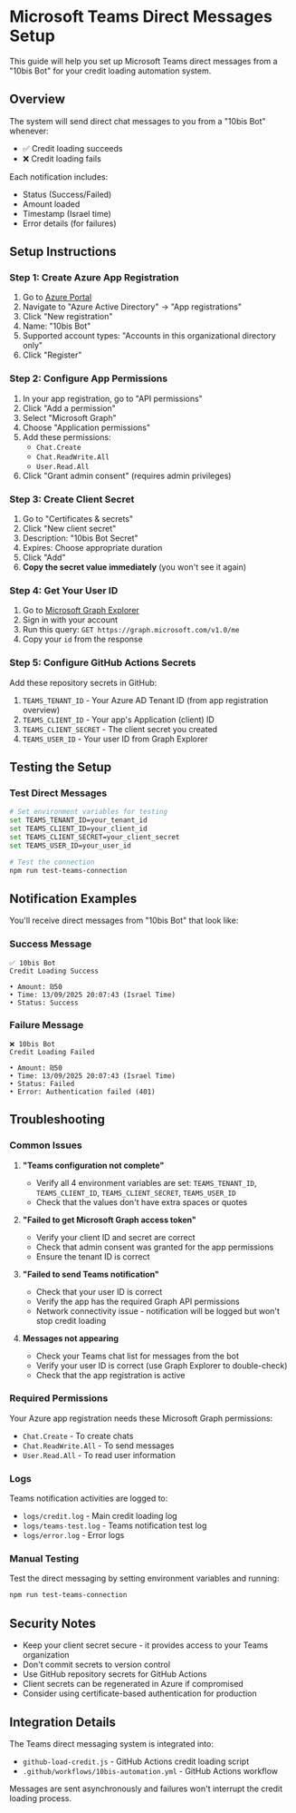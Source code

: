 # Microsoft Teams Direct Messages Setup

This guide will help you set up Microsoft Teams direct messages from a "10bis Bot" for your credit loading automation system.

## Overview

The system will send direct chat messages to you from a "10bis Bot" whenever:
- ✅ Credit loading succeeds
- ❌ Credit loading fails

Each notification includes:
- Status (Success/Failed)
- Amount loaded
- Timestamp (Israel time)
- Error details (for failures)

## Setup Instructions

### Step 1: Create Azure App Registration

1. Go to [Azure Portal](https://portal.azure.com)
2. Navigate to "Azure Active Directory" → "App registrations"
3. Click "New registration"
4. Name: "10bis Bot"
5. Supported account types: "Accounts in this organizational directory only"
6. Click "Register"

### Step 2: Configure App Permissions

1. In your app registration, go to "API permissions"
2. Click "Add a permission"
3. Select "Microsoft Graph"
4. Choose "Application permissions"
5. Add these permissions:
   - `Chat.Create`
   - `Chat.ReadWrite.All`
   - `User.Read.All`
6. Click "Grant admin consent" (requires admin privileges)

### Step 3: Create Client Secret

1. Go to "Certificates & secrets"
2. Click "New client secret"
3. Description: "10bis Bot Secret"
4. Expires: Choose appropriate duration
5. Click "Add"
6. **Copy the secret value immediately** (you won't see it again)

### Step 4: Get Your User ID

1. Go to [Microsoft Graph Explorer](https://developer.microsoft.com/en-us/graph/graph-explorer)
2. Sign in with your account
3. Run this query: `GET https://graph.microsoft.com/v1.0/me`
4. Copy your `id` from the response

### Step 5: Configure GitHub Actions Secrets

Add these repository secrets in GitHub:

1. `TEAMS_TENANT_ID` - Your Azure AD Tenant ID (from app registration overview)
2. `TEAMS_CLIENT_ID` - Your app's Application (client) ID
3. `TEAMS_CLIENT_SECRET` - The client secret you created
4. `TEAMS_USER_ID` - Your user ID from Graph Explorer

## Testing the Setup

### Test Direct Messages
```bash
# Set environment variables for testing
set TEAMS_TENANT_ID=your_tenant_id
set TEAMS_CLIENT_ID=your_client_id
set TEAMS_CLIENT_SECRET=your_client_secret
set TEAMS_USER_ID=your_user_id

# Test the connection
npm run test-teams-connection
```

## Notification Examples

You'll receive direct messages from "10bis Bot" that look like:

### Success Message
```
✅ 10bis Bot
Credit Loading Success

• Amount: ₪50
• Time: 13/09/2025 20:07:43 (Israel Time)
• Status: Success
```

### Failure Message
```
❌ 10bis Bot
Credit Loading Failed

• Amount: ₪50
• Time: 13/09/2025 20:07:43 (Israel Time)
• Status: Failed
• Error: Authentication failed (401)
```

## Troubleshooting

### Common Issues

1. **"Teams configuration not complete"**
   - Verify all 4 environment variables are set: `TEAMS_TENANT_ID`, `TEAMS_CLIENT_ID`, `TEAMS_CLIENT_SECRET`, `TEAMS_USER_ID`
   - Check that the values don't have extra spaces or quotes

2. **"Failed to get Microsoft Graph access token"**
   - Verify your client ID and secret are correct
   - Check that admin consent was granted for the app permissions
   - Ensure the tenant ID is correct

3. **"Failed to send Teams notification"**
   - Check that your user ID is correct
   - Verify the app has the required Graph API permissions
   - Network connectivity issue - notification will be logged but won't stop credit loading

4. **Messages not appearing**
   - Check your Teams chat list for messages from the bot
   - Verify your user ID is correct (use Graph Explorer to double-check)
   - Check that the app registration is active

### Required Permissions

Your Azure app registration needs these Microsoft Graph permissions:
- `Chat.Create` - To create chats
- `Chat.ReadWrite.All` - To send messages
- `User.Read.All` - To read user information

### Logs

Teams notification activities are logged to:
- `logs/credit.log` - Main credit loading log
- `logs/teams-test.log` - Teams notification test log
- `logs/error.log` - Error logs

### Manual Testing

Test the direct messaging by setting environment variables and running:

```bash
npm run test-teams-connection
```

## Security Notes

- Keep your client secret secure - it provides access to your Teams organization
- Don't commit secrets to version control
- Use GitHub repository secrets for GitHub Actions
- Client secrets can be regenerated in Azure if compromised
- Consider using certificate-based authentication for production

## Integration Details

The Teams direct messaging system is integrated into:
- `github-load-credit.js` - GitHub Actions credit loading script
- `.github/workflows/10bis-automation.yml` - GitHub Actions workflow

Messages are sent asynchronously and failures won't interrupt the credit loading process.